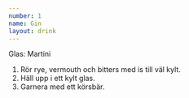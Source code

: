 ```yaml
---
number: 1
name: Gin
layout: drink
---
```


Glas: Martini

1) Rör rye, vermouth och bitters med is till väl kylt.  
2) Häll upp i ett kylt glas.  
3) Garnera med ett körsbär.